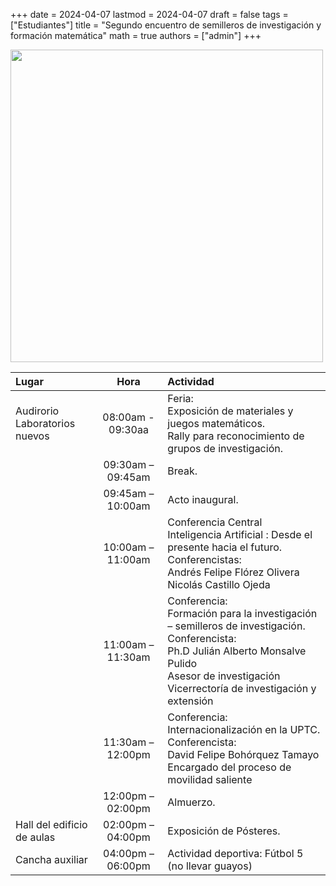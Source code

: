 +++
date      = 2024-04-07
lastmod   = 2024-04-07
draft     = false
tags      = ["Estudiantes"]
title     = "Segundo encuentro de semilleros de investigación y formación matemática"
math      = true
authors = ["admin"]
+++


<img src="https://matematicas.netlify.com/img/semilleros2024.jpeg"  width="500">

Lugar | Hora | Actividad
:------|:-----:|:--------------------------------
Audirorio<br>Laboratorios<br>nuevos|08:00am - 09:30aa  | Feria: <br> Exposición de materiales y juegos matemáticos. <br> Rally para reconocimiento de grupos de investigación.
&nbsp; | 09:30am – 09:45am | Break.
&nbsp; | 09:45am – 10:00am | Acto inaugural.
&nbsp; |10:00am – 11:00am | Conferencia Central <br> Inteligencia Artificial : Desde el presente hacia el futuro. <br> Conferencistas: <br> Andrés Felipe Flórez Olivera <br> Nicolás Castillo Ojeda
&nbsp; | 11:00am –11:30am| Conferencia: <br> Formación para la investigación – semilleros de investigación. <br>Conferencista:<br> Ph.D Julián Alberto Monsalve Pulido<br> Asesor de investigación Vicerrectoría de investigación y extensión
&nbsp;  |11:30am – 12:00pm | Conferencia:<br>Internacionalización en la UPTC.<br> Conferencista:<br>David Felipe Bohórquez Tamayo<br> Encargado del proceso de movilidad saliente
 &nbsp; | 12:00pm – 02:00pm | Almuerzo.
Hall del edificio  de aulas | 02:00pm – 04:00pm| Exposición de Pósteres.
Cancha auxiliar| 04:00pm – 06:00pm | Actividad deportiva: Fútbol 5 (no llevar guayos)
